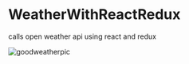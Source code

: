 # WeatherWithReactRedux
calls open weather api using react and redux

![goodweatherpic](https://user-images.githubusercontent.com/25092249/35955652-0b8f1160-0c4e-11e8-86ee-ac89a8b9d4e5.png)



